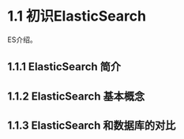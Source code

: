# 1.1 初识ElasticSearch
ES介绍。
## 1.1.1 ElasticSearch 简介

## 1.1.2 ElasticSearch 基本概念

## 1.1.3 ElasticSearch 和数据库的对比

